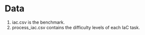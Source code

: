 # Data
1. iac.csv is the benchmark.
2. process_iac.csv contains the difficulty levels of each IaC task.